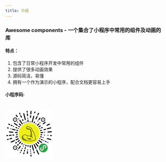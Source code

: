 ```yaml
---
title: 介绍
---
```


### Awesome components - 一个集合了小程序中常用的组件及动画的库

#### 特点：
1. 包含了日常小程序开发中常用的组件
2. 提供了很多动画效果
3. 源码简洁，易懂
4. 拥有一个作为演示的小程序，配合文档更容易上手

#### 小程序码:

<img src="../assets/qrcode.jpg" alt="qrcode" style="width: 150px; height: 150px; margin-top: 20px;">

